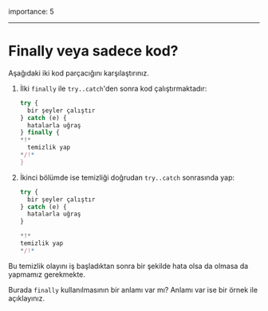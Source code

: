 importance: 5

---

# Finally veya sadece kod?

Aşağıdaki iki kod parçacığını karşılaştırınız.

1. İlki `finally` ile `try..catch`'den sonra kod çalıştırmaktadır:

    ```js
    try {
      bir şeyler çalıştır
    } catch (e) {
      hatalarla uğraş
    } finally {
    *!*
      temizlik yap
    */!*
    }
    ```
2. İkinci bölümde ise temizliği doğrudan `try..catch` sonrasında yap:

    ```js
    try {
      bir şeyler çalıştır
    } catch (e) {
      hatalarla uğraş
    }

    *!*
    temizlik yap
    */!*
    ```

Bu temizlik olayını iş başladıktan sonra bir şekilde hata olsa da olmasa da yapmamız gerekmekte.

Burada `finally` kullanılmasının bir anlamı var mı? Anlamı var ise bir örnek ile açıklayınız.